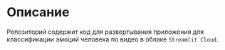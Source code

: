# Описание

Репозиторий содержит код для развертывания приложения для классификации эмоций человека по видео в облаке `Streamlit Cloud`.


